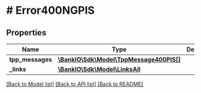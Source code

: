 # # Error400NGPIS

## Properties

Name | Type | Description | Notes
------------ | ------------- | ------------- | -------------
**tpp_messages** | [**\BankIO\Sdk\Model\TppMessage400PIS[]**](TppMessage400PIS.md) |  | [optional] 
**_links** | [**\BankIO\Sdk\Model\LinksAll**](LinksAll.md) |  | [optional] 

[[Back to Model list]](../../README.md#documentation-for-models) [[Back to API list]](../../README.md#documentation-for-api-endpoints) [[Back to README]](../../README.md)


